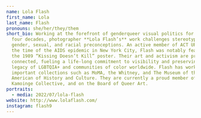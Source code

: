 ```yaml
---
name: Lola Flash
first_name: Lola
last_name: Flash
pronouns: she/her/they/them
short_bio: Working at the forefront of genderqueer visual politics for more than
  four decades, photographer **Lola Flash’s** work challenges stereotypes and
  gender, sexual, and racial preconceptions. An active member of ACT UP during
  the time of the AIDS epidemic in New York City, Flash was notably featured in
  the 1989 “Kissing Doesn’t Kill” poster. Their art and activism are profoundly
  connected, fueling a life-long commitment to visibility and preserving the
  legacy of LGBTQIA+ and communities of color worldwide. Flash has work in
  important collections such as MoMA, the Whitney, and The Museum of the African
  American of History and Culture. They are currently a proud member of the
  Kamoinge Collective, and on the Board of Queer Art.
portraits:
  - media: 2022/07/lola-flash
website: http://www.lolaflash.com/
instagram: flash9
---
```

